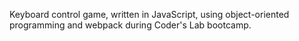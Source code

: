 Keyboard control game, written in JavaScript, using object-oriented programming and webpack during Coder's Lab bootcamp.
